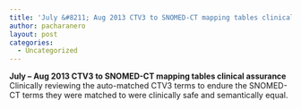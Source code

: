 ```yaml
---
title: 'July &#8211; Aug 2013 CTV3 to SNOMED-CT mapping tables clinical assurance'
author: pacharanero
layout: post
categories:
  - Uncategorized
---
```

**July &#8211; Aug 2013 CTV3 to SNOMED-CT mapping tables clinical assurance** Clinically reviewing the auto-matched CTV3 terms to endure the SNOMED-CT terms they were matched to were clinically safe and semantically equal.